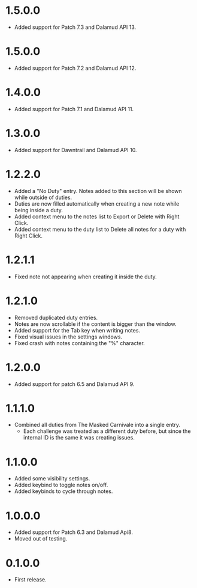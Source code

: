 # 1.5.0.0
- Added support for Patch 7.3 and Dalamud API 13.

# 1.5.0.0
- Added support for Patch 7.2 and Dalamud API 12.

# 1.4.0.0
- Added support for Patch 7.1 and Dalamud API 11.

# 1.3.0.0
- Added support for Dawntrail and Dalamud API 10.

# 1.2.2.0
- Added a "No Duty" entry. Notes added to this section will be shown while outside of duties.
- Duties are now filled automatically when creating a new note while being inside a duty.
- Added context menu to the notes list to Export or Delete with Right Click.
- Added context menu to the duty list to Delete all notes for a duty with Right Click.

# 1.2.1.1
- Fixed note not appearing when creating it inside the duty.

# 1.2.1.0
- Removed duplicated duty entries.
- Notes are now scrollable if the content is bigger than the window.
- Added support for the Tab key when writing notes.
- Fixed visual issues in the settings windows.
- Fixed crash with notes containing the "%" character.

# 1.2.0.0
- Added support for patch 6.5 and Dalamud API 9.

# 1.1.1.0
- Combined all duties from The Masked Carnivale into a single entry.
  + Each challenge was treated as a different duty before, but since the internal ID is the same it was creating issues.

# 1.1.0.0
- Added some visibility settings.
- Added keybind to toggle notes on/off.
- Added keybinds to cycle through notes.

# 1.0.0.0
- Added support for Patch 6.3 and Dalamud Api8.
- Moved out of testing.

# 0.1.0.0
- First release.